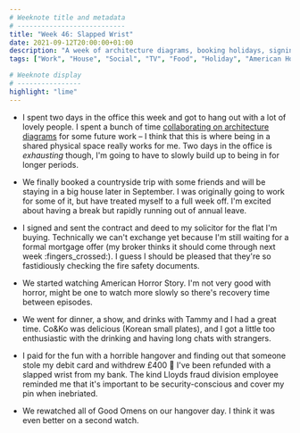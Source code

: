 ```yaml
---
# Weeknote title and metadata
# ---------------------------
title: "Week 46: Slapped Wrist"
date: 2021-09-12T20:00:00+01:00
description: "A week of architecture diagrams, booking holidays, signing contracts, a bunch of new TV, and being overenthusiastic about boozing again."
tags: ["Work", "House", "Social", "TV", "Food", "Holiday", "American Horror Story", "Good Omens"]

# Weeknote display
# ----------------
highlight: "lime"
---
```


  * I spent two days in the office this week and got to hang out with a lot of lovely people. I spent a bunch of time [collaborating on architecture diagrams](https://alicebartlett.co.uk/blog/weaknotes-158) for some future work – I think that this is where being in a shared physical space really works for me. Two days in the office is _exhausting_ though, I'm going to have to slowly build up to being in for longer periods.
  
  * We finally booked a countryside trip with some friends and will be staying in a big house later in September. I was originally going to work for some of it, but have treated myself to a full week off. I'm excited about having a break but rapidly running out of annual leave.

  * I signed and sent the contract and deed to my solicitor for the flat I'm buying. Technically we can't exchange yet because I'm still waiting for a formal mortgage offer (my broker thinks it should come through next week :fingers_crossed:). I guess I should be pleased that they're so fastidiously checking the fire safety documents.

  * We started watching American Horror Story. I'm not very good with horror, might be one to watch more slowly so there's recovery time between episodes.

  * We went for dinner, a show, and drinks with Tammy and I had a great time. Co&Ko was delicious (Korean small plates), and I got a little too enthusiastic with the drinking and having long chats with strangers.

  * I paid for the fun with a horrible hangover and finding out that someone stole my debit card and withdrew £400 :facepalm: I've been refunded with a slapped wrist from my bank. The kind Lloyds fraud division employee reminded me that it's important to be security-conscious and cover my pin when inebriated.

  * We rewatched all of Good Omens on our hangover day. I think it was even better on a second watch.
